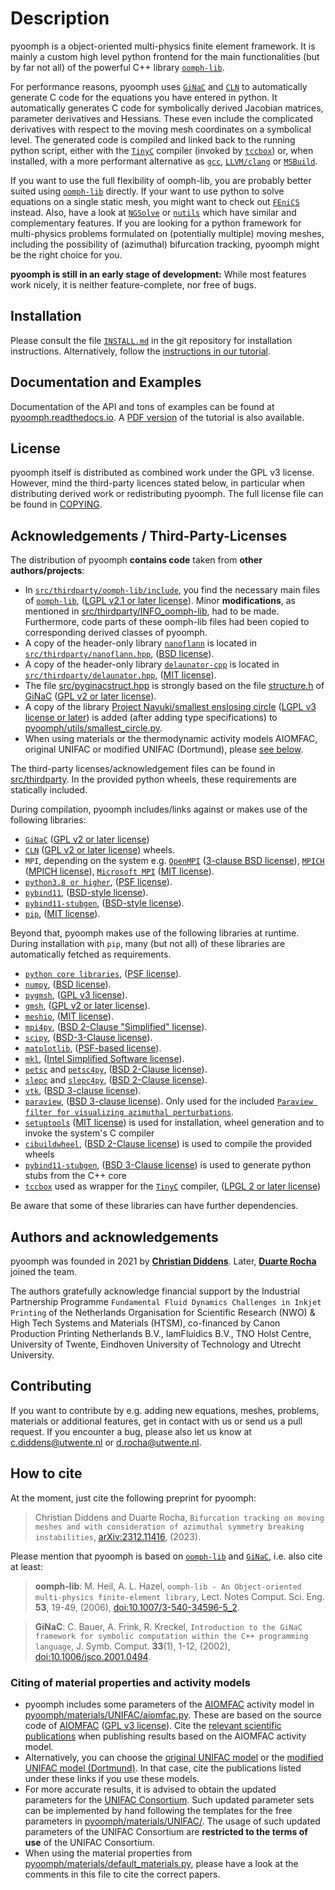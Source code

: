 # Description

pyoomph is a object-oriented multi-physics finite element framework.
It is mainly a custom high level python frontend for the main functionalities (but by far not all) of the powerful C++ library [`oomph-lib`](http://www.oomph-lib.org).

For performance reasons, pyoomph uses [`GiNaC`](https://www.ginac.de/) and [`CLN`](https://www.ginac.de/CLN) to automatically generate C code for the equations you have entered in python. It automatically generates C code for symbolically derived Jacobian matrices, parameter derivatives and Hessians. These even include the complicated derivatives with respect to the moving mesh coordinates on a symbolical level. The generated code is compiled and linked back to the running python script, either with the [`TinyC`](https://bellard.org/tcc/) compiler (invoked by [`tccbox`](https://github.com/metab0t/tccbox)) or, when installed, with a more performant alternative as [`gcc`](https://gcc.gnu.org/), [`LLVM/clang`](https://clang.llvm.org/) or [`MSBuild`](https://docs.microsoft.com/visualstudio/msbuild/msbuild).

If you want to use the full flexibility of oomph-lib, you are probably better suited using [`oomph-lib`](http://www.oomph-lib.org) directly. If your want to use python to solve equations on a single static mesh, you might want to check out [`FEniCS`](https://fenicsproject.org/) instead. Also, have a look at [`NGSolve`](https://ngsolve.org/) or [`nutils`](https://nutils.org/) which have similar and complementary features.
If you are looking for a python framework for multi-physics problems formulated on (potentially multiple) moving meshes, including the possibility of (azimuthal) bifurcation tracking, pyoomph might be the right choice for you.

**pyoomph is still in an early stage of development:** While most features work nicely, it is neither feature-complete, nor free of bugs.

## Installation

Please consult the file [`INSTALL.md`](INSTALL.md) in the git repository for installation instructions.
Alternatively, follow the [instructions in our tutorial](https://pyoomph.readthedocs.io/en/latest/tutorial/installation.html).

## Documentation and Examples

Documentation of the API and tons of examples can be found at [pyoomph.readthedocs.io](https://pyoomph.readthedocs.io/en/latest/tutorial.html). 
A [PDF version](https://pyoomph.readthedocs.io/_/downloads/en/latest/pdf/) of the tutorial is also available.

## License

pyoomph itself is distributed as combined work under the GPL v3 license. However, mind the third-party licences stated below, in particular when distributing derived work or redistributing pyoomph. The full license file can be found in [COPYING](COPYING).

## Acknowledgements / Third-Party-Licenses 

The distribution of pyoomph **contains code** taken from **other authors/projects**:

- In [`src/thirdparty/oomph-lib/include`](src/thirdparty/oomph-lib/include), you find the necessary main files of [`oomph-lib`](http://www.oomph-lib.org), ([LGPL v2.1 or later license](https://github.com/oomph-lib/oomph-lib/blob/main/LICENCE)). Minor **modifications**, as mentioned in [src/thirdparty/INFO_oomph-lib](src/thirdparty/INFO_oomph-lib), had to be made. Furthermore, code parts of these oomph-lib files had been copied to corresponding derived classes of pyoomph.
- A copy of the header-only library [`nanoflann`](https://github.com/jlblancoc/nanoflann) is located in [`src/thirdparty/nanoflann.hpp`](src/thirdparty/nanoflann.hpp), ([BSD license](https://github.com/jlblancoc/nanoflann/blob/master/COPYING)).
- A copy of the header-only library [`delaunator-cpp`](https://github.com/delfrrr/delaunator-cpp) is located in [`src/thirdparty/delaunator.hpp`](src/thirdparty/delaunator.hpp), ([MIT license](https://github.com/delfrrr/delaunator-cpp/blob/master/LICENSE)).
- The file [src/pyginacstruct.hpp](src/pyginacstruct.hpp) is strongly based on the file [structure.h](https://www.ginac.de/ginac.git/?p=ginac.git;a=blob_plain;f=ginac/structure.h;hb=HEAD) of [GiNaC](https://www.ginac.de/) ([GPL v2 or later license](https://www.ginac.de/ginac.git/?p=ginac.git;a=blob_plain;f=COPYING;hb=HEAD)).
- A copy of the library [Project Nayuki/smallest enslosing circle](https://www.nayuki.io/page/smallest-enclosing-circle) ([LGPL v3 license or later](https://github.com/nayuki/Nayuki-web-published-code/blob/master/smallest-enclosing-circle/COPYING.LESSER.txt)) is added (after adding type specifications) to [pyoomph/utils/smallest_circle.py](pyoomph/utils/smallest_circle.py).
- When using materials or the thermodynamic activity models AIOMFAC, original UNIFAC or modified UNIFAC (Dortmund), please [see below](#cite).

The third-party licenses/acknowledgement files can be found in [src/thirdparty](src/thirdparty). In the provided python wheels, these requirements are statically included.

During compilation, pyoomph includes/links against or makes use of the following libraries:

- [`GiNaC`](https://www.ginac.de/) ([GPL v2 or later license](https://www.ginac.de/ginac.git/?p=ginac.git;a=blob_plain;f=COPYING;hb=HEAD))
- [`CLN`](https://www.ginac.de/CLN) ([GPL v2 or later license](https://www.ginac.de/CLN/cln.git/?p=cln.git;a=blob_plain;f=COPYING;hb=HEAD)) wheels.
- `MPI`, depending on the system e.g. [`OpenMPI`](https://www.open-mpi.org) ([3-clause BSD license](https://www.open-mpi.org/community/license.php)), [`MPICH`](https://www.mpich.org/) ([MPICH license](https://github.com/pmodels/mpich/blob/main/COPYRIGHT)), [`Microsoft MPI`](https://github.com/Microsoft/Microsoft-MPI) ([MIT license](https://github.com/microsoft/Microsoft-MPI/blob/master/LICENSE.txt)). 
- [`python3.8 or higher`](https://www.python.org/), ([PSF license](https://docs.python.org/3/license.html)).
- [`pybind11`](https://github.com/pybind/pybind11), ([BSD-style license](https://github.com/sizmailov/pybind11-stubgen/blob/master/LICENSE)).
- [`pybind11-stubgen`](https://github.com/sizmailov/pybind11-stubgen), ([BSD-style license](https://github.com/sizmailov/pybind11-stubgen/blob/master/LICENSE)).
- [`pip`](https://github.com/pypa/pip), ([MIT license](https://github.com/pypa/pip/blob/main/LICENSE.txt)).

Beyond that, pyoomph makes use of the following libraries at runtime. During installation with `pip`, many (but not all) of these libraries are automatically fetched as requirements.

- [`python core libraries`](https://www.python.org/), ([PSF license](https://docs.python.org/3/license.html)).
- [`numpy`](https://numpy.org/), ([BSD license](https://numpy.org/doc/stable/license.html)).
- [`pygmsh`](https://github.com/nschloe/pygmsh), ([GPL v3 license](https://github.com/nschloe/pygmsh/blob/main/LICENSE.txt)).
- [`gmsh`](https://gmsh.info/), ([GPL v2 or later license](https://gmsh.info/LICENSE.txt)).
- [`meshio`](https://github.com/nschloe/meshio), ([MIT license](https://github.com/nschloe/meshio/blob/main/LICENSE.txt)).
- [`mpi4py`](https://github.com/mpi4py/mpi4py/), ([BSD 2-Clause "Simplified" license](https://github.com/erdc/mpi4py/blob/master/LICENSE.txt)).
- [`scipy`](https://github.com/scipy/scipy), ([BSD-3-Clause license](https://github.com/scipy/scipy/blob/main/LICENSES_bundled.txt)).
- [`matplotlib`](https://github.com/matplotlib/matplotlib), ([PSF-based license](https://matplotlib.org/stable/users/project/license.html)).
- [`mkl`](https://pypi.org/project/mkl/), ([Intel Simplified Software license](https://www.intel.com/content/dam/develop/external/us/en/documents/pdf/intel-simplified-software-license.pdf)).
- [`petsc`](https://petsc.org/release/) and [`petsc4py`](https://petsc.org/release/petsc4py/), ([BSD 2-Clause license](https://petsc.org/release/install/license/)).
- [`slepc`](https://slepc.upv.es/) and [`slepc4py`](https://gitlab.com/slepc/slepc), ([BSD 2-Clause license](https://slepc.upv.es/contact/copy.htm)).
- [`vtk`](https://vtk.org/), ([BSD 3-clause license](https://vtk.org/about/)).
- [`paraview`](https://www.paraview.org/), ([BSD 3-clause license](https://www.paraview.org/license/)). Only used for the included [`Paraview filter for visualizing azimuthal perturbations`](pyoomph/paraview/pyoomph_eigen_extrusion_filter.py).
- [`setuptools`](https://github.com/pypa/setuptools) ([MIT license](https://github.com/pypa/setuptools?tab=MIT-1-ov-file#readme)) is used for installation, wheel generation and to invoke the system's C compiler
- [`cibuildwheel`](https://cibuildwheel.pypa.io), ([BSD 2-Clause license](https://github.com/pypa/cibuildwheel?tab=License-1-ov-file#readme)) is used to compile the provided wheels
- [`pybind11-stubgen`](https://github.com/sizmailov/pybind11-stubgen), ([BSD 3-Clause license](https://github.com/sizmailov/pybind11-stubgen?tab=License-1-ov-file#readme)) is used to generate python stubs from the C++ core
- [`tccbox`](https://github.com/metab0t/tccbox) used as wrapper for the [`TinyC`](https://bellard.org/tcc/) compiler, ([LPGL 2 or later license](https://www.gnu.org/licenses/old-licenses/gpl-2.0.html))

Be aware that some of these libraries can have further dependencies.

## Authors and acknowledgements

pyoomph was founded in 2021 by [**Christian Diddens**](https://github.com/cdiddens). Later, [**Duarte Rocha**](https://github.com/duarterocha) joined the team.

The authors gratefully acknowledge financial support by the Industrial Partnership Programme `Fundamental Fluid Dynamics Challenges in Inkjet Printing` of the Netherlands Organisation for Scientific Research (NWO) & High Tech Systems and Materials (HTSM), co-financed by Canon Production Printing Netherlands B.V., IamFluidics B.V., TNO Holst Centre, University of Twente, Eindhoven University of Technology and Utrecht University.

## Contributing

If you want to contribute by e.g. adding new equations, meshes, problems, materials or additional features, get in contact with us or send us a pull request.
If you encounter a bug, please also let us know at c.diddens@utwente.nl or d.rocha@utwente.nl.

## How to cite
At the moment, just cite the following preprint for pyoomph:

> Christian Diddens and Duarte Rocha, `Bifurcation tracking on moving meshes and with consideration of azimuthal symmetry breaking instabilities`, [arXiv:2312.11416](https://arxiv.org/abs/2312.11416), (2023).

Please mention that pyoomph is based on [`oomph-lib`](http://www.oomph-lib.org) and [`GiNaC`](https://www.ginac.de/), i.e. also cite at least:

> **oomph-lib**: M. Heil, A. L. Hazel, `oomph-lib - An Object-oriented multi-physics finite-element library`, Lect. Notes Comput. Sci. Eng. **53**, 19-49, (2006), [doi:10.1007/3-540-34596-5_2](https://dx.doi.org/10.1007/3-540-34596-5_2).

> **GiNaC**: C. Bauer, A. Frink, R. Kreckel, `Introduction to the GiNaC framework for symbolic computation within the C++ programming language`, J.
Symb. Comput. **33**(1), 1-12, (2002), [doi:10.1006/jsco.2001.0494](https://dx.doi.org/10.1006/jsco.2001.0494).


### <a id="cite"></a>Citing of material properties and activity models
- pyoomph includes some parameters of the [AIOMFAC](http://www.aiomfac.caltech.edu/) activity model in [pyoomph/materials/UNIFAC/aiomfac.py](pyoomph/materials/UNIFAC/aiomfac.py). These are based on the source code of [AIOMFAC](https://github.com/andizuend/AIOMFAC) ([GPL v3 license](https://github.com/andizuend/AIOMFAC/blob/master/LICENSE)). Cite the [relevant scientific publications](https://aiomfac.lab.mcgill.ca/citation.html) when publishing results based on the AIOMFAC activity model.
- Alternatively, you can choose the [original UNIFAC model](https://www.ddbst.com/published-parameters-unifac.html) or the [modified UNIFAC model (Dortmund)](https://www.ddbst.com/PublishedParametersUNIFACDO.html). In that case, cite the publications listed under these links if you use these models. 
- For more accurate results, it is advised to obtain the updated parameters for the [UNIFAC Consortium](https://unifac.ddbst.com/unifac_.html). Such updated parameter sets can be implemented by hand following the templates for the free parameters in [pyoomph/materials/UNIFAC/](pyoomph/materials/UNIFAC/). The usage of such updated parameters of the UNIFAC Consortium are **restricted to the terms of use** of the UNIFAC Consortium.
- When using the material properties from [pyoomph/materials/default_materials.py](pyoomph/materials/default_materials.py), please have a look at the comments in this file to cite the correct papers.
